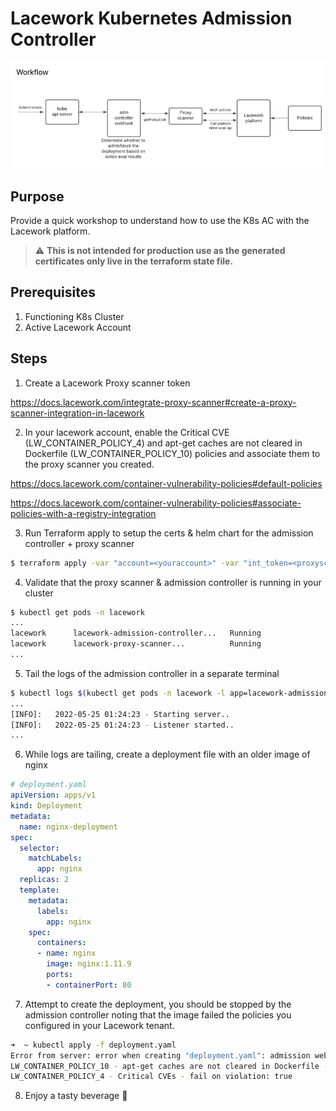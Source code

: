 # Lacework Kubernetes Admission Controller
  
![K8s](/images/diagram.png)
  
## Purpose

Provide a quick workshop to understand how to use the K8s AC with the Lacework platform.

> :warning: **This is not intended for production use as the generated certificates only live in the terraform state file.**

## Prerequisites

1. Functioning K8s Cluster
2. Active Lacework Account

## Steps

1. Create a Lacework Proxy scanner token

https://docs.lacework.com/integrate-proxy-scanner#create-a-proxy-scanner-integration-in-lacework

2. In your lacework account, enable the Critical CVE (LW_CONTAINER_POLICY_4) and apt-get caches are not cleared in Dockerfile (LW_CONTAINER_POLICY_10) policies and associate them to the proxy scanner you created.

https://docs.lacework.com/container-vulnerability-policies#default-policies

https://docs.lacework.com/container-vulnerability-policies#associate-policies-with-a-registry-integration

3. Run Terraform apply to setup the certs & helm chart for the admission controller + proxy scanner

```bash
$ terraform apply -var "account=<youraccount>" -var "int_token=<proxyscannertoken>"
```

4. Validate that the proxy scanner & admission controller is running in your cluster

```bash
$ kubectl get pods -n lacework
...
lacework      lacework-admission-controller...   Running
lacework      lacework-proxy-scanner...          Running
...
```

5. Tail the logs of the admission controller in a separate terminal

```bash
$ kubectl logs $(kubectl get pods -n lacework -l app=lacework-admission-controller -o name) -n lacework -f
...
[INFO]:   2022-05-25 01:24:23 - Starting server..
[INFO]:   2022-05-25 01:24:23 - Listener started..
...
```

6. While logs are tailing, create a deployment file with an older image of nginx

```yaml
# deployment.yaml
apiVersion: apps/v1
kind: Deployment
metadata:
  name: nginx-deployment
spec:
  selector:
    matchLabels:
      app: nginx
  replicas: 2
  template:
    metadata:
      labels:
        app: nginx
    spec:
      containers:
      - name: nginx
        image: nginx:1.11.9
        ports:
        - containerPort: 80
```

7. Attempt to create the deployment, you should be stopped by the admission controller noting that the image failed the policies you configured in your Lacework tenant.

```bash
➜  ~ kubectl apply -f deployment.yaml
Error from server: error when creating "deployment.yaml": admission webhook "validate.lacework.net" denied the request: Violations the following policies:
LW_CONTAINER_POLICY_10 - apt-get caches are not cleared in Dockerfile - fail on violation: true
LW_CONTAINER_POLICY_4 - Critical CVEs - fail on violation: true
```

8. Enjoy a tasty beverage :beer:
